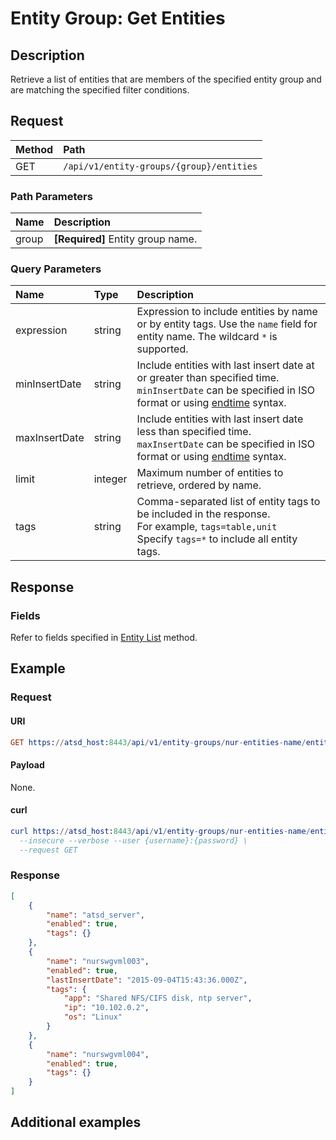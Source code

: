 # Entity Group: Get Entities

## Description

Retrieve a list of entities that are members of the specified entity group and are matching the specified filter conditions.

## Request

| **Method** | **Path** |
|:---|:---|
| GET | `/api/v1/entity-groups/{group}/entities` |

### Path Parameters

| **Name** | **Description** |
|:---|:---|
| group | **[Required]** Entity group name. |

### Query Parameters

|**Name**|**Type**|**Description**|
|:---|:---|:---|
| expression |string|Expression to include entities by name or by entity tags. Use the `name` field for entity name. The wildcard `*` is supported.|
| minInsertDate |string|Include entities with last insert date at or greater than specified time. <br>`minInsertDate` can be specified in ISO format or using [endtime](../../../end-time-syntax.md) syntax.|
| maxInsertDate |string|Include entities with last insert date less than specified time.<br>`maxInsertDate` can be specified in ISO format or using [endtime](../../../end-time-syntax.md) syntax.|
| limit |integer|Maximum number of entities to retrieve, ordered by name.|
| tags |string|Comma-separated list of entity tags to be included in the response.<br>For example, `tags=table,unit`<br>Specify `tags=*` to include all entity tags.|

## Response

### Fields

Refer to fields specified in [Entity List](../../../api/meta/entity/list.md#fields) method.

## Example

### Request

#### URI

```elm
GET https://atsd_host:8443/api/v1/entity-groups/nur-entities-name/entities?tags=*&limit=3
```

#### Payload

None.

#### curl

```elm
curl https://atsd_host:8443/api/v1/entity-groups/nur-entities-name/entities?tags=*&limit=3 \
  --insecure --verbose --user {username}:{password} \
  --request GET
  ```

### Response

```json
[
    {
        "name": "atsd_server",
        "enabled": true,
        "tags": {}
    },
    {
        "name": "nurswgvml003",
        "enabled": true,
        "lastInsertDate": "2015-09-04T15:43:36.000Z",
        "tags": {
            "app": "Shared NFS/CIFS disk, ntp server",
            "ip": "10.102.0.2",
            "os": "Linux"
        }
    },
    {
        "name": "nurswgvml004",
        "enabled": true,
        "tags": {}
    }
]
```

## Additional examples
